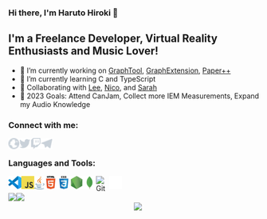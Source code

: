 ### Hi there, I'm Haruto Hiroki 👋

## I'm a Freelance Developer, Virtual Reality Enthusiasts and Music Lover!
- 🔭 I’m currently working on [GraphTool](https://graphtool.harutohiroki.com/), [GraphExtension](https://github.com/HarutoHiroki/HarutoGraphExtension), [Paper++](https://github.com/Paper-Plus-Plus/PaperPlusPlus)
- 🌱 I’m currently learning C and TypeScript
- 👯 Collaborating with [Lee](https://github.com/wenjielee11), [Nico](https://github.com/nico-himself), and [Sarah](https://github.com/sarah-i-rubenstein2)
- 🥅 2023 Goals: Attend CanJam, Collect more IEM Measurements, Expand my Audio Knowledge

### Connect with me:

[<img align="left" alt="harutohiroki.com" width="22px" src="./assets/globe.svg" />][website]
[<img align="left" alt="HarutoHiroki | Twitter" width="22px" src="./assets/twitter.svg" />][twitter]
[<img align="left" alt="HarutoHiroki | Twitch" width="22px" src="./assets/twitch.svg" />][twitch]
[<img align="left" alt="HarutoHiroki | Telegram" width="22px" src="./assets/telegram.svg" />][telegram]
<br />

### Languages and Tools:

<img align="left" alt="Visual Studio Code" width="26px" src="https://raw.githubusercontent.com/github/explore/80688e429a7d4ef2fca1e82350fe8e3517d3494d/topics/visual-studio-code/visual-studio-code.png" />
<img align="left" alt="JavaScript" width="26px" src="https://raw.githubusercontent.com/github/explore/80688e429a7d4ef2fca1e82350fe8e3517d3494d/topics/javascript/javascript.png" />
<img align="left" alt="Java" width="20px" src="./assets/java.png" />
<img align="left" alt="HTML5" width="26px" src="https://raw.githubusercontent.com/github/explore/80688e429a7d4ef2fca1e82350fe8e3517d3494d/topics/html/html.png" />
<img align="left" alt="CSS3" width="26px" src="https://raw.githubusercontent.com/github/explore/80688e429a7d4ef2fca1e82350fe8e3517d3494d/topics/css/css.png" />
<img align="left" alt="Node.js" width="26px" src="https://raw.githubusercontent.com/github/explore/80688e429a7d4ef2fca1e82350fe8e3517d3494d/topics/nodejs/nodejs.png" />
<img align="left" alt="MongoDB" width="26px" src="./assets/mongodb.png" />
<img align="left" alt="Git" width="26px" src="https://git-scm.com/images/logos/downloads/Git-Icon-1788C.svg" />
<img align="left" alt="GitHub" width="26px" src="./assets/github.png" />
<br />
<br />

<div>
  <img height="165" align="left" src="https://github-readme-stats.vercel.app/api?username=harutohiroki&show_icons=true&include_all_commits=true&hide=issues&count_private=true&hide_border=true&theme=radical" />
  <img src="https://github-readme-stats.vercel.app/api/top-langs/?username=harutohiroki&count_private=true&layout=compact&hide_border=true&theme=radical" />
</div>
<div align="center">
  <img src="https://github-readme-stats.vercel.app/api/wakatime?username=harutohiroki&layout=compact&langs_count=6&hide_border=true&theme=radical"/>
</div>

[website]: https://harutohiroki.com
[twitter]: https://twitter.com/harutohiroki
[twitch]: https://www.twitch.tv/harutohiroki
[telegram]: https://t.me/harutohiroki
